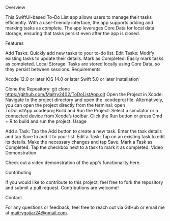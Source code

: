 Overview

This SwiftUI-based To-Do List app allows users to manage their tasks efficiently. With a user-friendly interface, the app supports adding and marking tasks as complete. The app leverages Core Data for local data storage, ensuring that tasks persist even after the app is closed.

Features

Add Tasks: Quickly add new tasks to your to-do list.
Edit Tasks: Modify existing tasks to update their details.
Mark as Completed: Easily mark tasks as completed.
Local Storage: Tasks are stored locally using Core Data, so they persist between sessions.
Requirements

Xcode 12.0 or later
iOS 14.0 or later
Swift 5.0 or later
Installation

Clone the Repository: git clone https://github.com/Maitry2402/ToDoListApp.git
Open the Project in Xcode:
Navigate to the project directory and open the .xcodeproj file.
Alternatively, you can open the project directly from the terminal: open ToDoListApp.xcodeproj
Build and Run the Project:
Select a simulator or a connected device from Xcode’s toolbar.
Click the Run button or press Cmd + R to build and run the project.
Usage

Add a Task:
Tap the Add button to create a new task.
Enter the task details and tap Save to add it to your list.
Edit a Task:
Tap on an existing task to edit its details.
Make the necessary changes and tap Save.
Mark a Task as Completed:
Tap the checkbox next to a task to mark it as completed.
Video Demonstration

Check out a video demonstration of the app's functionality here.

Contributing

If you would like to contribute to this project, feel free to fork the repository and submit a pull request. Contributions are welcome!

Contact

For any questions or feedback, feel free to reach out via GitHub or email me at maitrygajjar24@gmail.com.
